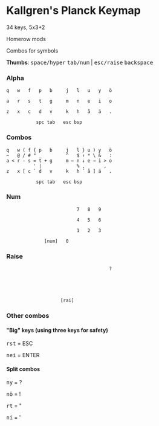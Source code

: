 # Kallgren's Planck Keymap

34 keys, 5x3+2

Homerow mods

Combos for symbols

**Thumbs**: <kbd>space/hyper</kbd> <kbd>tab/num</kbd> | <kbd>esc/raise</kbd> <kbd>backspace</kbd>

### Alpha
```
q   w   f   p   b     j   l   u   y   ö
                                       
a   r   s   t   g     m   n   e   i   o
                                       
z   x   c   d   v     k   h   å   ä   .
                                       
           spc tab   esc bsp           
```

### Combos
```
q   w ( f { p   b     j   l } u ) y   ö
~   @ / # " _         ^   $ ↑ * \ &   :
a < r - s = t + g     m ← n ↓ e → i > o
          ' |             % ,       ,  
z   x [ c ` d   v     k   h ´ å ] ä   .
                                       
           spc tab   esc bsp           
```

### Num
```
                          7   8   9    
                                       
                          4   5   6    
                                       
                          1   2   3    
                                       
              [num]   0                
```

### Raise
```
                                      ?
                                       
                                       
                                       
                                       
                                       
                    [rai]              
```

### Other combos
#### "Big" keys (using three keys for safety)

<kbd>r</kbd><kbd>s</kbd><kbd>t</kbd> = ESC

<kbd>n</kbd><kbd>e</kbd><kbd>i</kbd> = ENTER

#### Split combos

<kbd>n</kbd><kbd>y</kbd> = ?

<kbd>n</kbd><kbd>ö</kbd> = !

<kbd>r</kbd><kbd>t</kbd> = "

<kbd>n</kbd><kbd>i</kbd> = '
